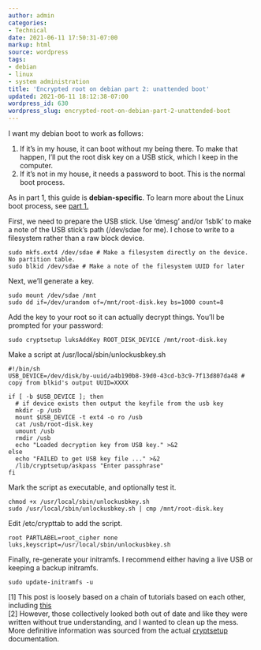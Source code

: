 ```yaml
---
author: admin
categories:
- Technical
date: 2021-06-11 17:50:31-07:00
markup: html
source: wordpress
tags:
- debian
- linux
- system administration
title: 'Encrypted root on debian part 2: unattended boot'
updated: 2021-06-11 18:12:38-07:00
wordpress_id: 630
wordpress_slug: encrypted-root-on-debian-part-2-unattended-boot
---
```

I want my debian boot to work as follows:

1.  If it’s in my house, it can boot without my being there. To make that happen, I’ll put the root disk key on a USB stick, which I keep in the computer.
2.  If it’s not in my house, it needs a password to boot. This is the normal boot process.

As in part 1, this guide is **debian-specific**. To learn more about the Linux boot process, see [part 1.](https://blog.za3k.com/migrating-an-existing-debian-installation-to-encrypted-root/)

First, we need to prepare the USB stick. Use ‘dmesg’ and/or ‘lsblk’ to make a note of the USB stick’s path (/dev/sdae for me). I chose to write to a filesystem rather than a raw block device.

```
sudo mkfs.ext4 /dev/sdae # Make a filesystem directly on the device. No partition table.
sudo blkid /dev/sdae # Make a note of the filesystem UUID for later
```

Next, we’ll generate a key.

```
sudo mount /dev/sdae /mnt
sudo dd if=/dev/urandom of=/mnt/root-disk.key bs=1000 count=8
```

Add the key to your root so it can actually decrypt things. You’ll be prompted for your password:

```
sudo cryptsetup luksAddKey ROOT_DISK_DEVICE /mnt/root-disk.key
```

Make a script at /usr/local/sbin/unlockusbkey.sh

```
#!/bin/sh
USB_DEVICE=/dev/disk/by-uuid/a4b190b8-39d0-43cd-b3c9-7f13d807da48 # copy from blkid's output UUID=XXXX

if [ -b $USB_DEVICE ]; then
  # if device exists then output the keyfile from the usb key
  mkdir -p /usb
  mount $USB_DEVICE -t ext4 -o ro /usb
  cat /usb/root-disk.key
  umount /usb
  rmdir /usb
  echo "Loaded decryption key from USB key." >&2
else
  echo "FAILED to get USB key file ..." >&2
  /lib/cryptsetup/askpass "Enter passphrase"
fi
```

Mark the script as executable, and optionally test it.

```
chmod +x /usr/local/sbin/unlockusbkey.sh
sudo /usr/local/sbin/unlockusbkey.sh | cmp /mnt/root-disk.key
```

Edit /etc/crypttab to add the script.

```
root PARTLABEL=root_cipher none luks,keyscript=/usr/local/sbin/unlockusbkey.sh
```

Finally, re-generate your initramfs. I recommend either having a live USB or keeping a backup initramfs.

```
sudo update-initramfs -u
```

\[1\] This post is loosely based on a chain of tutorials based on each other, including [this](https://www.oxygenimpaired.com/ubuntu-with-grub2-luks-encrypted-lvm-root-hidden-usb-keyfile)  
\[2\] However, those collectively looked both out of date and like they were written without true understanding, and I wanted to clean up the mess. More definitive information was sourced from the actual [cryptsetup](https://cryptsetup-team.pages.debian.net/cryptsetup/README.initramfs.html) documentation.
